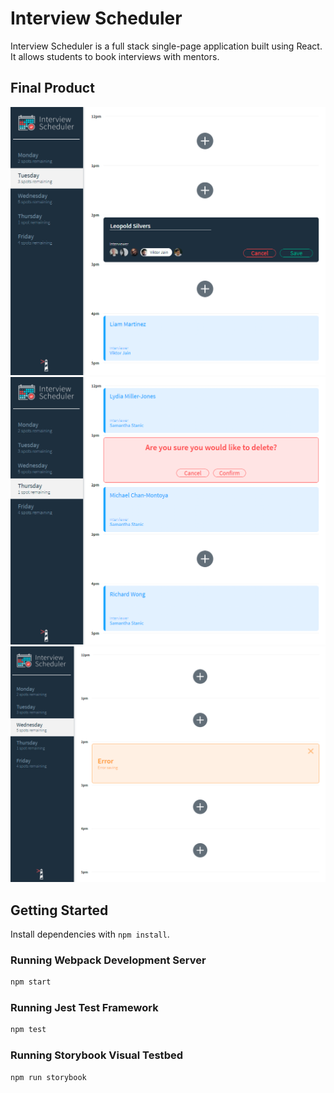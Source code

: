 # Interview Scheduler

Interview Scheduler is a full stack single-page application built using React. It allows students to book interviews with mentors.

## Final Product

!["Screenshot of form to add new interview"](https://github.com/BCerki/scheduler/blob/master/docs/create-new-interview.PNG?raw=true)
!["Screenshot of deletion confirmation"](https://github.com/BCerki/scheduler/blob/master/docs/delete-confirmation.PNG?raw=true)
!["Screenshot of error message"](https://github.com/BCerki/scheduler/blob/master/docs/error-message.PNG?raw=true)

## Getting Started

Install dependencies with `npm install`.

### Running Webpack Development Server

```sh
npm start
```

### Running Jest Test Framework

```sh
npm test
```

### Running Storybook Visual Testbed

```sh
npm run storybook
```
